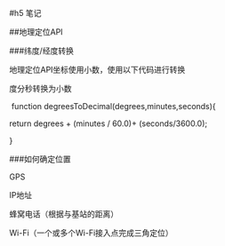 #h5 笔记

##地理定位API

###纬度/经度转换

地理定位API坐标使用小数，使用以下代码进行转换

度分秒转换为小数

​    	function degreesToDecimal(degrees,minutes,seconds){

return degrees + (minutes / 60.0)+ (seconds/3600.0);

}

###如何确定位置

GPS

IP地址

蜂窝电话（根据与基站的距离）

Wi-Fi（一个或多个Wi-Fi接入点完成三角定位）
